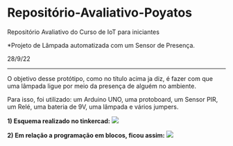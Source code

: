# Repositório-Avaliativo-Poyatos
Repositório Avaliativo do Curso de IoT para iniciantes

*Projeto de Lâmpada automatizada com um Sensor de Presença.

28/9/22
_______________________________________________________________________________________________________________________________________

O objetivo desse protótipo, como no título acima ja diz, é fazer com que uma lâmpada ligue por meio da presença de alguém no ambiente.

Para isso, foi utilizado: um Arduino UNO, uma protoboard, um Sensor PIR, um Relé, uma bateria de 9V, uma lâmpada e vários jumpers.

<b>1) Esquema realizado no tinkercad:</b>
<img src="Repositório Poyatos.png">

<b>2) Em relação a programação em blocos, ficou assim:</b>
<img src="Código Lampada.png">


